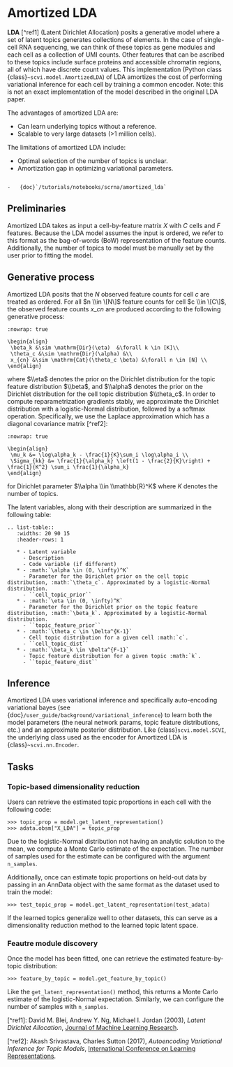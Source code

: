 # Amortized LDA

**LDA** \[^ref1\] (Latent Dirichlet Allocation) posits a generative model where
a set of latent topics generates collections of elements. In the case of single-cell RNA sequencing, we can think
of these topics as gene modules and each cell as a collection of UMI counts. Other features that can be ascribed to these
topics include surface proteins and accessible chromatin regions, all of which have discrete count values.
This implementation (Python class {class}`~scvi.model.AmortizedLDA`) of LDA amortizes the
cost of performing variational inference for each cell by training a common encoder. Note: this is not an exact implementation
of the model described in the original LDA paper.

The advantages of amortized LDA are:

- Can learn underlying topics without a reference.
- Scalable to very large datasets (>1 million cells).

The limitations of amortized LDA include:

- Optimal selection of the number of topics is unclear.
- Amortization gap in optimizing variational parameters.

```{topic} Tutorials:

-   {doc}`/tutorials/notebooks/scrna/amortized_lda`
```

## Preliminaries

Amortized LDA takes as input a cell-by-feature matrix $X$ with $C$ cells and $F$ features.
Because the LDA model assumes the input is ordered, we refer to this format as the bag-of-words (BoW) representation
of the feature counts.
Additionally, the number of topics to model must be manually set by the user prior to fitting the model.

## Generative process

Amortized LDA posits that the $N$ observed feature counts for cell $c$ are treated as ordered. For all $n \\in \[N\]$ feature counts
for cell $c \\in \[C\]$, the observed feature counts $x\_{cn}$ are produced according to the following generative process:

```{math}
:nowrap: true

\begin{align}
 \beta_k &\sim \mathrm{Dir}(\eta)  &\forall k \in [K]\\
 \theta_c &\sim \mathrm{Dir}(\alpha) &\\
 x_{cn} &\sim \mathrm{Cat}(\theta_c \beta) &\forall n \in [N] \\
\end{align}
```

where $\\eta$ denotes the prior on the Dirichlet distribution for the topic feature distribution $\\beta$,
and $\\alpha$ denotes the prior on the Dirichlet distribution for the cell topic distribution $\\theta_c$.
In order to compute reparametrization gradients stably, we approximate the Dirichlet distribution with a logistic-Normal
distribution, followed by a softmax operation. Specifically, we use the Laplace approximation
which has a diagonal covariance matrix \[^ref2\]:

```{math}
:nowrap: true

\begin{align}
 \mu_k &= \log\alpha_k - \frac{1}{K}\sum_i \log\alpha_i \\
 \Sigma_{kk} &= \frac{1}{\alpha_k} \left(1 - \frac{2}{K}\right) + \frac{1}{K^2} \sum_i \frac{1}{\alpha_k}
\end{align}
```

for Dirichlet parameter $\\alpha \\in \\mathbb{R}^K$ where $K$ denotes the number of topics.

The latent variables, along with their description are summarized in the following table:

```{eval-rst}
.. list-table::
   :widths: 20 90 15
   :header-rows: 1

   * - Latent variable
     - Description
     - Code variable (if different)
   * - :math:`\alpha \in (0, \infty)^K`
     - Parameter for the Dirichlet prior on the cell topic distribution, :math:`\theta_c`. Approximated by a logistic-Normal distribution.
     - ``cell_topic_prior``
   * - :math:`\eta \in (0, \infty)^K`
     - Parameter for the Dirichlet prior on the topic feature distribution, :math:`\beta_k`. Approximated by a logistic-Normal distribution.
     - ``topic_feature_prior``
   * - :math:`\theta_c \in \Delta^{K-1}`
     - Cell topic distribution for a given cell :math:`c`.
     - ``cell_topic_dist``
   * - :math:`\beta_k \in \Delta^{F-1}`
     - Topic feature distribution for a given topic :math:`k`.
     - ``topic_feature_dist``
```

## Inference

Amortized LDA uses variational inference and specifically auto-encoding variational bayes (see {doc}`/user_guide/background/variational_inference`)
to learn both the model parameters (the neural network params, topic feature distributions, etc.) and an approximate posterior distribution.
Like {class}`scvi.model.SCVI`, the underlying class used as the encoder for Amortized LDA is {class}`~scvi.nn.Encoder`.

## Tasks

### Topic-based dimensionality reduction

Users can retrieve the estimated topic proportions in each cell with the following code:

```
>>> topic_prop = model.get_latent_representation()
>>> adata.obsm["X_LDA"] = topic_prop
```

Due to the logistic-Normal distribution not having an analytic solution to the mean, we compute
a Monte Carlo estimate of the expectation. The number of samples used for the estimate can be configured
with the argument `n_samples`.

Additionally, once can estimate topic proportions on held-out data by passing in an AnnData object
with the same format as the dataset used to train the model:

```
>>> test_topic_prop = model.get_latent_representation(test_adata)
```

If the learned topics generalize well to other datasets, this can serve as a dimensionality reduction method
to the learned topic latent space.

### Feautre module discovery

Once the model has been fitted, one can retrieve the estimated feature-by-topic distribution:

```
>>> feature_by_topic = model.get_feature_by_topic()
```

Like the `get_latent_representation()` method, this returns a Monte Carlo estimate of the logistic-Normal expectation.
Similarly, we can configure the number of samples with `n_samples`.

\[^ref1\]:
David M. Blei, Andrew Y. Ng, Michael I. Jordan (2003),
_Latent Dirichlet Allocation_,
[Journal of Machine Learning Research](https://www.jmlr.org/papers/volume3/blei03a/blei03a.pdf).

\[^ref2\]:
Akash Srivastava, Charles Sutton (2017),
_Autoencoding Variational Inference for Topic Models_,
[International Conference on Learning Representations](https://arxiv.org/pdf/1703.01488.pdf).
